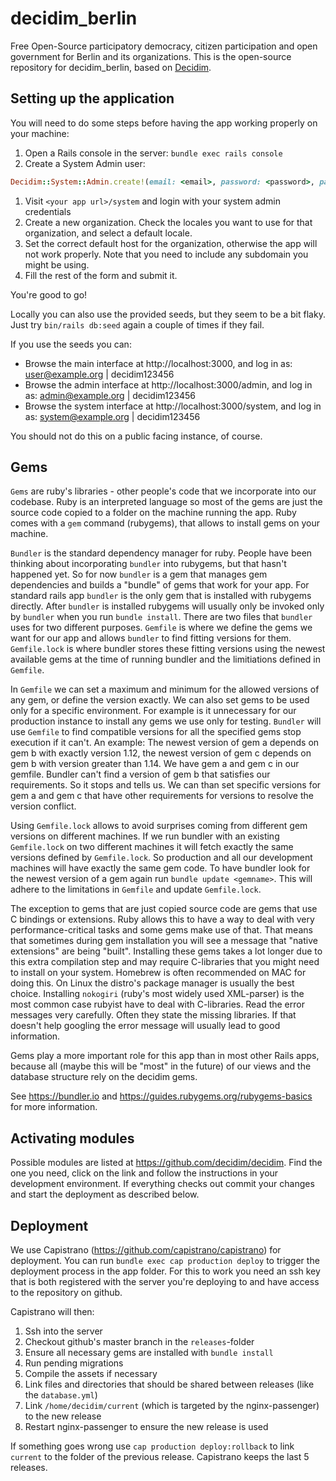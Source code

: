 # decidim_berlin

Free Open-Source participatory democracy, citizen participation and open government for Berlin and its organizations.
This is the open-source repository for decidim_berlin, based on [Decidim](https://github.com/decidim/decidim).

## Setting up the application

You will need to do some steps before having the app working properly on your machine:

1. Open a Rails console in the server: `bundle exec rails console`
1. Create a System Admin user:
```ruby
Decidim::System::Admin.create!(email: <email>, password: <password>, password_confirmation: <password>)
```
1. Visit `<your app url>/system` and login with your system admin credentials
1. Create a new organization. Check the locales you want to use for that organization, and select a default locale.
1. Set the correct default host for the organization, otherwise the app will not work properly. Note that you need to include any subdomain you might be using.
1. Fill the rest of the form and submit it.

You're good to go!

Locally you can also use the provided seeds, but they seem to be a bit flaky. Just try `bin/rails db:seed` again a couple of times if they fail.

If you use the seeds you can:

- Browse the main interface at http://localhost:3000, and log in as: user@example.org | decidim123456
- Browse the admin interface at http://localhost:3000/admin, and log in as: admin@example.org | decidim123456
- Browse the system interface at http://localhost:3000/system, and log in as: system@example.org | decidim123456

You should not do this on a public facing instance, of course.

## Gems

`Gems` are ruby's libraries - other people's code that we incorporate into our codebase. Ruby is an interpreted language so most of the gems are just the source code copied to a folder on the machine running the app. Ruby comes with a `gem` command (rubygems), that allows to install gems on your machine.

`Bundler` is the standard dependency manager for ruby. People have been thinking about incorporating `bundler` into rubygems, but that hasn't happened yet. So for now `bundler` is a gem that manages gem dependencies and builds a "bundle" of gems that work for your app. For standard rails app `bundler` is the only gem that is installed with rubygems directly. After `bundler` is installed rubygems will usually only be invoked only by `bundler` when you run `bundle install`. There are two files that `bundler` uses for two different purposes.
`Gemfile` is where we define the gems we want for our app and allows `bundler` to find fitting versions for them. `Gemfile.lock` is where bundler stores these fitting versions using the newest available gems at the time of running bundler and the limitiations defined in `Gemfile`.

In `Gemfile` we can set a maximum and minimum for the allowed versions of any gem, or define the version exactly. We can also set gems to be used only for a specific environment. For example is it unnecessary for our production instance to install any gems we use only for testing. `Bundler` will use `Gemfile` to find compatible versions for all the specified gems stop execution if it can't. An example: The newest version of gem a depends on gem b with exactly version 1.12, the newest version of gem c depends on gem b with version greater than 1.14. We have gem a and gem c in our gemfile. Bundler can't find a version of gem b that satisfies our requirements. So it stops and tells us. We can than set specific versions for gem a and gem c that have other requirements for versions to resolve the version conflict.

Using `Gemfile.lock` allows to avoid surprises coming from different gem versions on different machines. If we run bundler with an existing `Gemfile.lock` on two different machines it will fetch exactly the same versions defined by `Gemfile.lock`. So production and all our development machines will have exactly the same gem code. To have bundler look for the newest version of a gem again run `bundle update <gemname>`. This will adhere to the limitations in `Gemfile` and update `Gemfile.lock`.

The exception to gems that are just copied source code are gems that use C bindings or extensions. Ruby allows this to have a way to deal with very performance-critical tasks and some gems make use of that. That means that sometimes during gem installation you will see a message that "native extensions" are being "built". Installing these gems takes a lot longer due to this extra compilation step and may require C-libraries that you might need to install on your system. Homebrew is often recommended on MAC for doing this. On Linux the distro's package manager is usually the best choice. Installing `nokogiri` (ruby's most widely used XML-parser) is the most common case rubyist have to deal with C-libraries. Read the error messages very carefully. Often they state the missing libraries. If that doesn't help googling the error message will usually lead to good information.

Gems play a more important role for this app than in most other Rails apps, because all (maybe this will be "most" in the future) of our views and the database structure rely on the decidim gems.

See https://bundler.io and https://guides.rubygems.org/rubygems-basics for more information.

## Activating modules

Possible modules are listed at https://github.com/decidim/decidim. Find the one you need, click on the link and follow the instructions in your development environment. If everything checks out commit your changes and start the deployment as described below.

## Deployment

We use Capistrano (https://github.com/capistrano/capistrano) for deployment.
You can run `bundle exec cap production deploy` to trigger the deployment process in the app folder.
For this to work you need an ssh key that is both registered with the server you're deploying to and have access to the repository on github.

Capistrano will then:
1. Ssh into the server
1. Checkout github's master branch in the `releases`-folder
1. Ensure all necessary gems are installed with `bundle install`
1. Run pending migrations
1. Compile the assets if necessary
1. Link files and directories that should be shared between releases (like the `database.yml`)
1. Link `/home/decidim/current` (which is targeted by the nginx-passenger) to the new release
1. Restart nginx-passenger to ensure the new release is used

If something goes wrong use `cap production deploy:rollback` to link `current` to the folder of the previous release. Capistrano keeps the last 5 releases.
